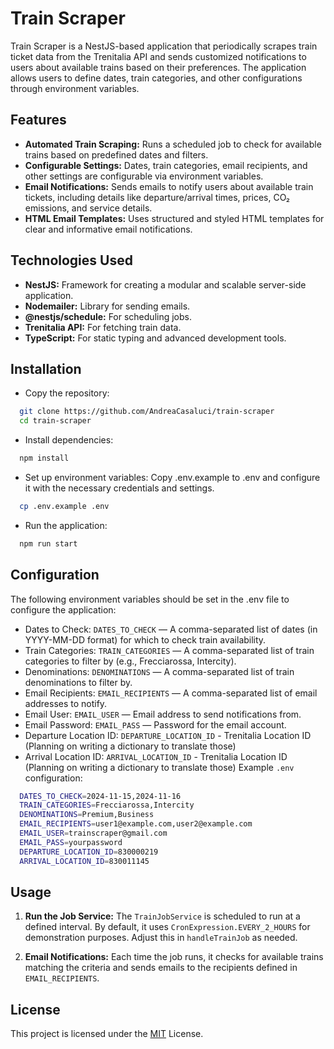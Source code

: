 
# Train Scraper
Train Scraper is a NestJS-based application that periodically scrapes train ticket data from the Trenitalia API and sends customized notifications to users about available trains based on their preferences. The application allows users to define dates, train categories, and other configurations through environment variables.


## Features

- **Automated Train Scraping:** Runs a scheduled job to check for available trains based on predefined dates and filters.
- **Configurable Settings:** Dates, train categories, email recipients, and other settings are configurable via environment variables.
- **Email Notifications:** Sends emails to notify users about available train tickets, including details like departure/arrival times, prices, CO₂ emissions, and service details.
- **HTML Email Templates:** Uses structured and styled HTML templates for clear and informative email notifications.

## Technologies Used
- **NestJS:** Framework for creating a modular and scalable server-side application.
- **Nodemailer:** Library for sending emails.
- **@nestjs/schedule:** For scheduling jobs.
- **Trenitalia API:** For fetching train data.
- **TypeScript:** For static typing and advanced development tools.
## Installation

- Copy the repository:

```bash
  git clone https://github.com/AndreaCasaluci/train-scraper
  cd train-scraper
```
- Install dependencies:

```bash
  npm install
```
- Set up environment variables: Copy .env.example to .env and configure it with the necessary credentials and settings.

```bash
  cp .env.example .env
```
- Run the application:

```bash
  npm run start
```


## Configuration
The following environment variables should be set in the .env file to configure the application:

- Dates to Check: `DATES_TO_CHECK` — A comma-separated list of dates (in YYYY-MM-DD format) for which to check train availability.
- Train Categories: `TRAIN_CATEGORIES` — A comma-separated list of train categories to filter by (e.g., Frecciarossa, Intercity).
- Denominations: `DENOMINATIONS` — A comma-separated list of train denominations to filter by.
- Email Recipients: `EMAIL_RECIPIENTS` — A comma-separated list of email addresses to notify.
- Email User: `EMAIL_USER` — Email address to send notifications from.
- Email Password: `EMAIL_PASS` — Password for the email account.
- Departure Location ID: `DEPARTURE_LOCATION_ID` - Trenitalia Location ID (Planning on writing a dictionary to translate those)
- Arrival Location ID: `ARRIVAL_LOCATION_ID` - Trenitalia Location ID (Planning on writing a dictionary to translate those)
  Example `.env` configuration:
```bash
  DATES_TO_CHECK=2024-11-15,2024-11-16
  TRAIN_CATEGORIES=Frecciarossa,Intercity
  DENOMINATIONS=Premium,Business
  EMAIL_RECIPIENTS=user1@example.com,user2@example.com
  EMAIL_USER=trainscraper@gmail.com
  EMAIL_PASS=yourpassword
  DEPARTURE_LOCATION_ID=830000219
  ARRIVAL_LOCATION_ID=830011145
```
## Usage

1. **Run the Job Service:** The `TrainJobService` is scheduled to run at a defined interval. By default, it uses `CronExpression.EVERY_2_HOURS` for demonstration purposes. Adjust this in `handleTrainJob` as needed.

2. **Email Notifications:** Each time the job runs, it checks for available trains matching the criteria and sends emails to the recipients defined in `EMAIL_RECIPIENTS`.


## License

This project is licensed under the [MIT](https://choosealicense.com/licenses/mit/) License.

